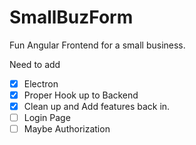 # SmallBuzForm
Fun Angular Frontend for a small business.

Need to add 
- [X] Electron
- [X] Proper Hook up to Backend
- [X] Clean up and Add features back in.
- [ ] Login Page
- [ ] Maybe Authorization